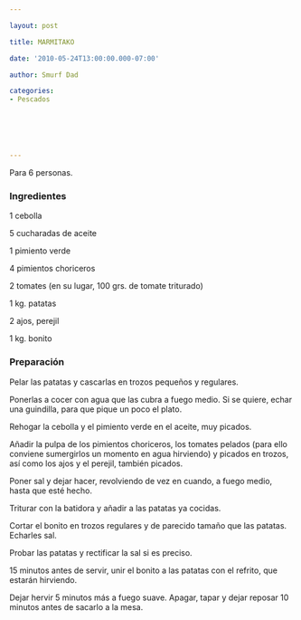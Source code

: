 ```yaml
---

layout: post

title: MARMITAKO

date: '2010-05-24T13:00:00.000-07:00'

author: Smurf Dad

categories:
- Pescados






---
```


Para 6 personas.

<h3>Ingredientes</h3>

1 cebolla

5 cucharadas de aceite

1 pimiento verde

4 pimientos choriceros

2 tomates (en su lugar, 100 grs. de tomate triturado)

1 kg. patatas

2 ajos, perejil

1 kg. bonito

<h3>Preparación</h3>

Pelar las patatas y cascarlas en trozos pequeños y regulares.

Ponerlas a cocer con agua que las cubra a fuego medio. Si se quiere, echar una guindilla, para que pique un poco el plato.

Rehogar la cebolla y el pimiento verde en el aceite, muy picados.

Añadir la pulpa de los pimientos choriceros, los tomates pelados (para ello conviene sumergirlos un momento en agua hirviendo) y picados en trozos, así como los ajos y el perejil, también picados.

Poner sal y dejar hacer, revolviendo de vez en cuando, a fuego medio, hasta que esté hecho.

Triturar con la batidora y añadir a las patatas ya cocidas.

Cortar el bonito en trozos regulares y de parecido tamaño que las patatas. Echarles sal.

Probar las patatas y rectificar la sal si es preciso.

15 minutos antes de servir, unir el bonito a las patatas con el refrito, que estarán hirviendo.

Dejar hervir 5 minutos más a fuego suave. Apagar, tapar y dejar reposar 10 minutos antes de sacarlo a la mesa.

